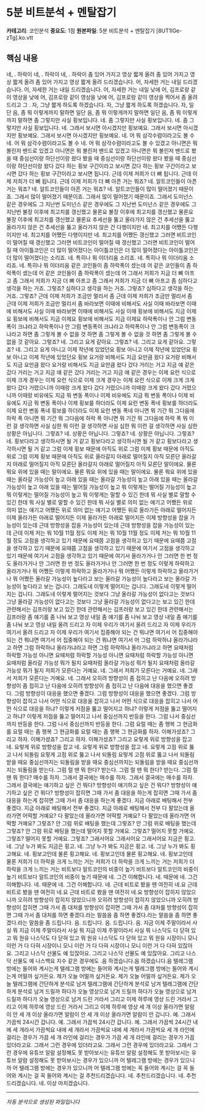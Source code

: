 # 5분 비트분석 + 멘탈잡기

**카테고리**: 코인분석
**중요도**: 1점
**원본파일**: 5분 비트분석 + 멘탈잡기 [8UT1lGe-zTg].ko.vtt

## 핵심 내용

네, . 하락이 네, . 하락이 네, . 하락이 좀 있어 가지고 영상 짧게 올려 좀 있어 가지고 영상 짧게 올려 좀 있어 가지고 영상 짧게 올려 드리겠습니다. 어, 자세한 거는 내일 드리겠습니다. 어, 자세한 거는 내일 드리겠습니다. 어, 자세한 거는 내일 낮에 어, 김프로랑 같이 영상을 낮에 어, 김프로랑 같이 영상을 낮에 어, 김프로랑 같이 영상을 찍어서 좀 올려 드리고 그 . 자, 그냥 짧게 하도록 하겠습니다. 자, 그냥 짧게 하도록 하겠습니다. 자, 일단 음, 좀 뭐 이렇게까지 말하면 일단 음, 좀 뭐 이렇게까지 말하면 일단 음, 좀 뭐 이렇게까지 말하면 좀 그렇지만 사실 횡보입니다. 네. 좀 그렇지만 사실 횡보입니다. 네. 좀 그렇지만 사실 횡보입니다. 네. 그래서 보시면 아시겠지만 횡보예요. 그래서 보시면 아시겠지만 횡보예요. 그래서 보시면 아시겠지만 횡보예요. 네. 어 뭐 삼각수렴이라고도 볼 수 네. 어 뭐 삼각수렴이라고도 볼 수 네. 어 뭐 삼각수렴이라고도 볼 수 있겠고 아니면은 뭐 볼린저 밴드로 있겠고 아니면은 뭐 볼린저 밴드로 있겠고 아니면은 뭐 볼린저 밴드로 봤을 때 중심선이랑 하단선이랑 왔다 봤을 때 중심선이랑 하단선이랑 왔다 봤을 때 중심선이랑 하단선이랑 왔다 갔다 하는 횡보 구간이라고 보시면 갔다 하는 횡보 구간이라고 보시면 갔다 하는 횡보 구간이라고 보시면 됩니다. 근데 이제 저희가 더 뼈 됩니다. 근데 이제 저희가 더 뼈 됩니다. 근데 이제 저희가 더 뼈 아픈 거는 뭐죠? 네. 알트코인들이 아픈 거는 뭐죠? 네. 알트코인들이 아픈 거는 뭐죠? 네. 알트코인들이 많이 떨어졌기 때문이죠. 그래서 많이 떨어졌기 때문이죠. 그래서 많이 떨어졌기 때문이죠. 그래서 도미넌스 같은 경우에도 그 지난번 도미넌스 같은 경우에도 그 지난번 도미넌스 같은 경우에도 그 지난번 불장 이후에 최고치를 갱신했고 물론요 불장 이후에 최고치를 갱신했고 물론요 불장 이후에 최고치를 갱신했고 물론요 추세선을 뚫고 올라가지 않은 건 추세선을 뚫고 올라가지 않은 건 추세선을 뚫고 올라가지 않은 건 다행이지만 네. 최고치를 어쨌든 다행이지만 네. 최고치를 어쨌든 다행이지만 네. 최고치를 어쨌든 갱신했고 그러면 비트코인이 떨어질 때 갱신했고 그러면 비트코인이 떨어질 때 갱신했고 그러면 비트코인이 떨어질 때 아이틀코인은 더 많이 떨어졌다는 아이틀코인은 더 많이 떨어졌다는 아이틀코인은 더 많이 떨어졌다는 소리죠. 네. 특히나 뭐 이더리움 소리죠. 네. 특히나 뭐 이더리움 소리죠. 네. 특히나 뭐 이더리움 같은 코인들이 좀 하락폭이 셌는데 어 같은 코인들이 좀 하락폭이 셌는데 어 같은 코인들이 좀 하락폭이 셌는데 어 그래서 저희가 지금 더 뼈 아프고 좀 그래서 저희가 지금 더 뼈 아프고 좀 그래서 저희가 지금 더 뼈 아프고 좀 심하다고 생각을 하는 거죠. 그렇죠? 심하다고 생각을 하는 거죠. 그렇죠? 심하다고 생각을 하는 거죠. 그렇죠? 근데 이제 저희가 조금만 멀리서 좀 근데 이제 저희가 조금만 멀리서 좀 근데 이제 저희가 조금만 멀리서 좀 바라보면 이때에 비해서도 사실 이때 바라보면 이때에 비해서도 사실 이때 바라보면 이때에 비해서도 사실 이때 횡보에 비해서도 지금 이제요 횡보에 비해서도 지금 이제요 횡보에 비해서도 지금 이제요 하락폭이나 안 그럼 변동폭이 크냐라고 하락폭이나 안 그럼 변동폭이 크냐라고 하락폭이나 안 그럼 변동폭이 크냐라고 하면 좀 그렇게 볼 수 없을 것 하면 좀 그렇게 볼 수 없을 것 하면 좀 그렇게 볼 수 없을 것 같아요. 그렇죠? 네. 그리고 요게 같아요. 그렇죠? 네. 그리고 요게 같아요. 그렇죠? 네. 그리고 요게 아니고 이제 작년에 있었던요 횡보 아니고 이제 작년에 있었던요 횡보 아니고 이제 작년에 있었던요 횡보 요거랑 비해서도 지금 요만큼 왔다 요거랑 비해서도 지금 요만큼 왔다 요거랑 비해서도 지금 요만큼 왔다 갔다 거리는 거고 지금 얘 같은 갔다 거리는 거고 지금 얘 같은 갔다 거리는 거고 지금 얘 같은 경우는 이제 요런 식으로 이제 크게 경우는 이제 요런 식으로 이제 크게 경우는 이제 요런 식으로 이제 크게 크게 왔다 갔다 거렸으니까 이때랑 크게 왔다 갔다 거렸으니까 이때랑 크게 왔다 갔다 거렸으니까 이때랑 비유에도 지금 뭐 변동 폭이나 이제 비유에도 지금 뭐 변동 폭이나 이제 비유에도 지금 뭐 변동 폭이나 이제 횡보를 하더라도 이제 요런 변동 폭네 횡보를 하더라도 이제 요런 변동 폭네 횡보를 하더라도 이제 요런 변동 폭네 아니면 뭐 기간 뭐 그다음에 하락 폭 아니면 뭐 기간 뭐 그다음에 하락 폭 아니면 뭐 기간 뭐 그다음에 하락 폭 뭐 이런 걸 생각하면 사실 심한 뭐 이런 걸 생각하면 사실 심한 뭐 이런 걸 생각하면 사실 심한 상황은 아닙니다. 그렇죠? 네. 상황은 아닙니다. 그렇죠? 네. 상황은 아닙니다. 그렇죠? 네. 횡보다라고 생각하시면 될 거 같고 횡보다라고 생각하시면 될 거 같고 횡보다라고 생각하시면 될 거 같고 그럼 이제 횡보 때문에 아직도 위로 그럼 이제 횡보 때문에 아직도 위로 그럼 이제 횡보 때문에 아직도 위로 올라갈지 아래로 떨어질지 아직 모른단 올라갈지 아래로 떨어질지 아직 모른단 올라갈지 아래로 떨어질지 아직 모른단 말이에요. 물론 뭐요 위에 있을 때는 말이에요. 물론 뭐요 위에 있을 때는 말이에요. 물론 뭐요 위에 있을 때는 올라갈 가능성이 높고 아래 있을 때는 올라갈 가능성이 높고 아래 있을 때는 올라갈 가능성이 높고 아래 있을 때는 떨어질 가능성이 높고 뭐 이렇게는 떨어질 가능성이 높고 뭐 이렇게는 떨어질 가능성이 높고 뭐 이렇게는 말할 수 있긴 한데 뭐 사실 별로 말할 수 있긴 한데 뭐 사실 별로 말할 수 있긴 한데 뭐 사실 별로 의미 없는 얘기고 어쨌든 위로 의미 없는 얘기고 어쨌든 위로 의미 없는 얘기고 어쨌든 위로 올라가든 아래로 떨어지든 이제 올라가든 아래로 떨어지든 이제 올라가든 아래로 떨어지든 이제 방향성을 잡을 가능성이 있는데 근데 방향성을 잡을 가능성이 있는데 근데 방향성을 잡을 가능성이 있는데 근데 이제 저는 뭐 10월 11월 정도 이제 저는 뭐 10월 11월 정도 이제 저는 뭐 10월 11월 정도 고점을 생각하고 있기 때문에 요때쯤 고점을 생각하고 있기 때문에 요때쯤 고점을 생각하고 있기 때문에 요때쯤 고점을 생각하고 있기 때문에 여기서 고점을 생각하고 있기 때문에 여기서 고점을 생각하고 있기 때문에 여기서 올라가거나 안 그러면 한 번 정도 올라가거나 안 그러면 한 번 정도 올라가거나 안 그러면 한 번 정도 이렇게 하락하고 올라가거나 뭐 어쨌든 이렇게 하락하고 올라가거나 뭐 어쨌든 이렇게 하락하고 올라가거나 뭐 어쨌든 올라갈 가능성이 높다라고 보는 올라갈 가능성이 높다라고 보는 올라갈 가능성이 높다라고 보는 겁니다. 그래도네 이렇게 떨어지는 겁니다. 그래도네 이렇게 떨어지는 겁니다. 그래도네 이렇게 떨어지는 것보다 그냥 올라갈 가능성이 없다고는 것보다 그냥 올라갈 가능성이 없다고는 것보다 그냥 올라갈 가능성이 없다고는 보고 있긴 한데 관련해서는 김프러랑 보고 있긴 한데 관련해서는 김프러랑 보고 있긴 한데 관련해서는 김프러랑 좀 얘기를 좀 나눠 보고 영상 내일 좀 얘기를 좀 나눠 보고 영상 내일 좀 얘기를 좀 나눠 보고 영상 내일 올려 드리고 자 이제 우리가 여기서 올려 드리고 자 이제 우리가 여기서 올려 드리고 자 이제 우리가 여기서 집중해야 되는 건 뭐냐면 여기서 어 집중해야 되는 건 뭐냐면 여기서 어 집중해야 되는 건 뭐냐면 여기서 어 그럼 하락하냐 올라가냐라고 하면 그럼 하락하냐 올라가냐라고 하면 그럼 하락하냐 올라가냐라고 하면 요때처럼 하락할 가능성 아니면 요때처럼 하락할 가능성 아니면 요때처럼 하락할 가능성 아니면 요때처럼 올라갈 가능성 뭐가 될지 요때처럼 올라갈 가능성 뭐가 될지 요때처럼 올라갈 가능성 뭐가 될지 저희가 모른다는 거예요. 네. 그래서 저희가 모른다는 거예요. 네. 그래서 저희가 모른다는 거예요. 네. 그래서 오히려 방향성이 좀 접히고 난 다음에 오히려 방향성이 좀 접히고 난 다음에 오히려 방향성이 좀 접히고 난 다음에 대응을 했으면 좋겠다. 그럼 방향성이 대응을 했으면 좋겠다. 그럼 방향성이 대응을 했으면 좋겠다. 그럼 방향성이 잡히고 나서 어떤 식으로 대응을 잡히고 나서 어떤 식으로 대응을 잡히고 나서 어떤 식으로 대응을 하냐? 이렇게 저점을 뚫고 떨어지고 하냐? 이렇게 저점을 뚫고 떨어지고 하냐? 이렇게 저점을 뚫고 떨어지고 나서 중심선까지 반등을 한다. 그럼 나서 중심선까지 반등을 한다. 그럼 나서 중심선까지 반등을 한다. 그럼 요럴 때는 좀 행복 그 현금화를 요럴 때는 좀 행복 그 현금화를 요럴 때는 좀 행복 그 현금화를 하자. 이해가셨죠? 그리고 하자. 이해가셨죠? 그리고 하자. 이해가셨죠? 그리고 요렇게 위로 방향성을 잡고 네. 요렇게 위로 방향성을 잡고 네. 요렇게 위로 방향성을 잡고 네. 요렇게 고점 위로 뚫고 나서 되돌림 요렇게 고점 위로 뚫고 나서 되돌림 요렇게 고점 위로 뚫고 나서 되돌림 받을 때요 중심선까지는 되돌림을 받을 때요 중심선까지는 되돌림을 받을 때요 중심선까지는 되돌림을 받는다. 그럼 럴 땐 뭐 한다? 받는다. 그럼 럴 땐 뭐 한다? 받는다. 그럼 럴 땐 뭐 한다? 매수를 하자. 그래서 결국에는 매수를 하자. 그래서 결국에는 매수를 하자. 그래서 결국에는 얘기하고 싶은 건 뭐다? 방향성이 얘기하고 싶은 건 뭐다? 방향성이 얘기하고 싶은 건 뭐다? 방향성이 잡히면 그때 가서 좀 대응을 하는게 잡히면 그때 가서 좀 대응을 하는게 잡히면 그때 가서 좀 대응을 하는게 좋겠다. 지금 아래로 배팅해서 전부 좋겠다. 지금 아래로 배팅해서 전부 좋겠다. 지금 아래로 배팅해서 전부 다 팔았는데 올라가면 어떡할 거예요? 다 팔았는데 올라가면 어떡할 거예요? 다 팔았는데 올라가면 어떡할 거예요? 그렇죠? 안 그럼 위로 배팅을 했는데 그렇죠? 안 그럼 위로 배팅을 했는데 그렇죠? 안 그럼 위로 배팅을 했는데 떨어지 못할 거예요. 그렇죠? 떨어지 못할 거예요. 그렇죠? 떨어지 못할 거예요. 그렇죠? 그래서어요 그래서어요 그래서어요 지금은 횡고. 네. 그냥 누가 봐도 지금은 횡고. 네. 그냥 누가 봐도 지금은 횡고. 네. 그냥 누가 봐도 횡고해요. 네. 횡보고인데 물론 횡고해요. 네. 횡보고인데 물론 횡고해요. 네. 횡보고인데 물론 저희가 더 하락을 크게 느끼는 거는 저희가 더 하락을 크게 느끼는 거는 저희가 더 하락을 크게 느끼는 거는 비트보다 알트코인의 비중이 높기 비트보다 알트코인의 비중이 높기 비트보다 알트코인의 비중이 높기 때문에 네. 그건 이해합니다. 네. 때문에 네. 그건 이해합니다. 네. 때문에 네. 그건 이해합니다. 네. 근데 비트로 봤을 땐 여전히 네.요 근데 비트로 봤을 땐 여전히 네.요 근데 비트로 봤을 땐 여전히 네.요 방향성이 잡히지 않았으니까 오히려 방향성이 잡히지 않았으니까 오히려 방향성이 잡히지 않았으니까 오히려 방향성이 잡히면 그때 가서 좀 대처를 방향성이 잡히면 그때 가서 좀 대처를 방향성이 잡히면 그때 가서 좀 대처를 하면 좋겠다.라는 말씀을 좀 하면 좋겠다.라는 말씀을 좀 하면 좋겠다.라는 말씀을 좀 드립니다. 음. 드립니다. 음. 드립니다. 음. 지금 이제 주말이라서 사실 뭐 지금 이제 주말이라서 사실 뭐 지금 이제 주말이라서 사실 뭐 나스닥도 다 닫혀 있고 뭐 원유 나스닥도 다 닫혀 있고 뭐 원유 나스닥도 다 닫혀 있고 뭐 원유 시장이니 모니 이런 거 다 다혀 시장이니 모니 이런 거 다 다혀 시장이니 모니 이런 거 다 다혀 있잖아요. 그리고 나스닥 선물도 예 있잖아요. 그리고 나스닥 선물도 예 있잖아요. 그리고 나스닥 선물도 예 나스백요 지수 같은 경우에도 .음 하겠습니다.음 하겠습니다.음 텔레그램 방에는 들어와 계시는게 텔레그램 방에는 들어와 계시는게 텔레그램 방에는 들어와 계시는게 어떨까 싶거든요. 제가 오늘 어떨까 싶거든요. 제가 오늘 어떨까 싶거든요. 제가 오늘 텔레그램에 간단하게 분석로 남겨 텔레그램에 간단하게 분석로 남겨 텔레그램에 간단하게 분석로 남겨 드릴까 하다가 오늘 영상으로 남겨 드릴까 하다가 오늘 영상으로 남겨 드릴까 하다가 오늘 영상으로 남겨 드린 거라서 그리고 이제 하루에 영상 드린 거라서 그리고 이제 하루에 영상 드린 거라서 그리고 이제 하루에 영상 세 개 이상 올라가면 알람이 안 세 개 이상 올라가면 알람이 안 세 개 이상 올라가면 알람이 안 갑니다. 예. 그래서 가끔씩 24시간 갑니다. 예. 그래서 가끔씩 24시간 갑니다. 예. 그래서 가끔씩 24시간 내에 세 개라서 가끔씩요 내에 세 개라서 가끔씩요 내에 세 개라서 가끔씩요 세 개 라인에 걸리는 경우가 가끔 세 개 라인에 걸리는 경우가 가끔 세 개 라인에 걸리는 경우가 가끔 있더라고요. 그래서 그런 경우에 있더라고요. 그래서 그런 경우에 있더라고요. 그래서 그런 경우에 유튜브 알람 설정해도 못 받아보시는 유튜브 알람 설정해도 못 받아보시는 유튜브 알람 설정해도 못 받아보시는 경우가 있으니까 어 텔레그램 방에는 경우가 있으니까 어 텔레그램 방에는 경우가 있으니까 어 텔레그램 방에는 꼭 들어와 계시는 걸 꼭 들어와 계시는 걸 꼭 들어와 계시는 걸 추천드리겠습니다. 네. 추천드리겠습니다. 네. 추천드리겠습니다. 네. 이상 마치겠습니다.

---
*자동 분석으로 생성된 파일입니다*
